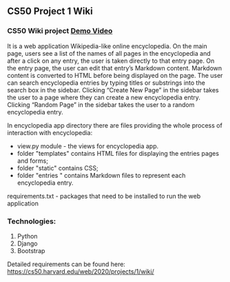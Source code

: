 ## CS50 Project 1 Wiki

### CS50 Wiki project [Demo Video](https://youtu.be/8p0Xee0f5ZQ)

It is a web application Wikipedia-like online encyclopedia. On the main page, users see a list of the names of all pages in the encyclopedia and after a click on any entry, the user is taken directly to that entry page. On the entry page, the user can edit that entry’s Markdown content. Markdown content is converted to HTML before being displayed on the page. The user can search encyclopedia entries by typing titles or substrings into the search box in the sidebar. Clicking “Create New Page” in the sidebar takes the user to a page where they can create a new encyclopedia entry. Clicking “Random Page” in the sidebar takes the user to a random encyclopedia entry.

In encyclopedia app directory there are files providing the whole process of interaction with encyclopedia:

* view.py module - the views for encyclopedia app.
* folder "templates" contains HTML files for displaying the entries pages and forms;
* folder "static" contains CSS;
* folder "entries " contains Markdown files to represent each encyclopedia entry.

requirements.txt - packages that need to be installed to run the web application

### Technologies:

1. Python
2. Django
3. Bootstrap

Detailed requirements can be found here: https://cs50.harvard.edu/web/2020/projects/1/wiki/
